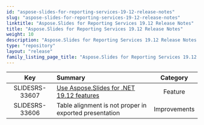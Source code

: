 ```yaml
---
id: "aspose-slides-for-reporting-services-19-12-release-notes"
slug: "aspose-slides-for-reporting-services-19-12-release-notes"
linktitle: "Aspose.Slides for Reporting Services 19.12 Release Notes"
title: "Aspose.Slides for Reporting Services 19.12 Release Notes"
weight: 10
description: "Aspose.Slides for Reporting Services 19.12 Release Notes – the latest updates and fixes."
type: "repository"
layout: "release"
family_listing_page_title: "Aspose.Slides for Reporting Services 19.12 Release Notes"
---
```


|**Key** |**Summary** |**Category** |
| :-: | :- | :-: |
|SLIDESRS-33607|[Use Aspose.Slides for .NET 19.12 features](/slides/net/release-notes/2019/aspose-slides-for-net-19-12-release-notes/)|Feature|
|SLIDESRS-33606|Table alignment is not proper in exported presentation|Improvements|

